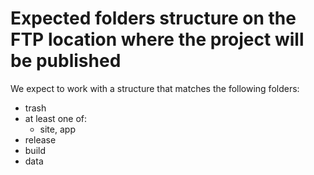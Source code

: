 # Expected folders structure on the FTP location where the project will be published

We expect to work with a structure that matches the following folders:

- trash
- at least one of:
    - site, app
- release
- build
- data